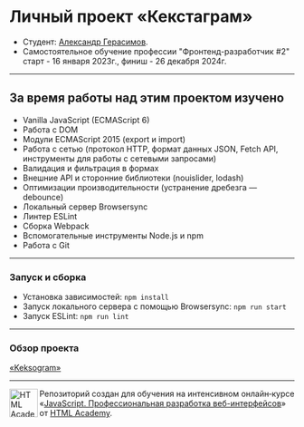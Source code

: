 # Личный проект «Кекстаграм»

* Студент: [Александр Герасимов](https://htmlacademy.ru/profile/alexandr-gerasimau).
* Самостоятельное обучение профессии "Фронтенд-разработчик #2" старт - 16 января 2023г., финиш - 26 декабря 2024г.

---

## За время работы над этим проектом изучено
<ul>
  <li>Vanilla JavaScript (ECMAScript 6)</li>
  <li>Работа с DOM</li>
  <li>Модули ECMAScript 2015 (export и import)</li>
  <li>Работа с сетью (протокол HTTP, формат данных JSON, Fetch API, инструменты для работы с сетевыми запросами)</li>
  <li>Валидация и фильтрация в формах</li>
  <li>Внешние API и сторонние библиотеки (nouislider, lodash)</li>
  <li>Оптимизации производительности (устранение дребезга — debounce)</li>
  <li>Локальный сервер Browsersync</li>
  <li>Линтер ESLint</li>
  <li>Сборка Webpack</li>
  <li>Вспомогательные инструменты Node.js и npm</li>
  <li>Работа с Git</li>
</ul>

---

### Запуск и сборка
<ul>
  <li>Установка зависимостей: <code>npm install</code></li>
  <li>Запуск локального сервера c помощью Browsersync: <code>npm run start</code></li>
  <li>Запуск ESLint: <code>npm run lint</code></li>
</ul>

---

### Обзор проекта
<a href="https://rockybalboa21.github.io/Portfolio-main/source/course_js_1/index.html" target="_blank">«Keksogram»</a>

---

<a href="https://htmlacademy.ru/intensive/javascript"><img align="left" width="50" height="50" alt="HTML Academy" src="https://up.htmlacademy.ru/static/img/intensive/javascript/logo-for-github-2.png"></a>

Репозиторий создан для обучения на интенсивном онлайн‑курсе «[JavaScript. Профессиональная разработка веб-интерфейсов](https://htmlacademy.ru/intensive/javascript)» от [HTML Academy](https://htmlacademy.ru).

